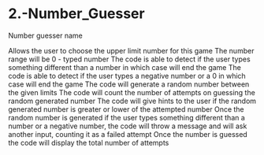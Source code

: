 # 2.-Number_Guesser
Number guesser name

Allows the user to choose the upper limit number for this game
The number range will be 0 - typed number
The code is able to detect if the user types something different than a number in which case will end the game
The code is able to detect if the user types a negative number or a 0 in which case will end the game
The code will generate a random number between the given limits
The code will count the number of attempts on guessing the random generated number 
The code will give hints to the user if the random generated number is greater or lower of the attempted number
Once the random number is generated if the user types something different than a number or a negative number, the code will throw a message and will ask another input, counting it as a failed attempt
Once the number is guessed the code will display the total number of attempts 
